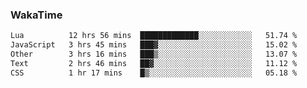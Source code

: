 ### WakaTime

<!--START_SECTION:waka-->

```txt
Lua          12 hrs 56 mins  █████████████░░░░░░░░░░░░   51.74 %
JavaScript   3 hrs 45 mins   ███▓░░░░░░░░░░░░░░░░░░░░░   15.02 %
Other        3 hrs 16 mins   ███▒░░░░░░░░░░░░░░░░░░░░░   13.07 %
Text         2 hrs 46 mins   ██▓░░░░░░░░░░░░░░░░░░░░░░   11.12 %
CSS          1 hr 17 mins    █▒░░░░░░░░░░░░░░░░░░░░░░░   05.18 %
```

<!--END_SECTION:waka-->
